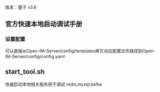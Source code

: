 

版本：基于 v3.6

## 官方快速本地启动调试手册
### 设置配置
可以直接从Open-IM-Server/config/templates拷贝对应配置文件路径到Open-IM-Server/config/config.yaml

## start_tool.sh  
快速启动本地相关服务用于调试
redis,mysql,kafka